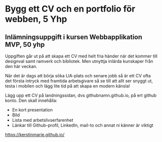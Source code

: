 # Bygg ett CV och en portfolio för webben, 5 Yhp
## Inlämningsuppgift i kursen Webbapplikation MVP, 50 yhp
Uppgiften går ut på att skapa ett CV med helt fria händer när det kommer till designval samt ramverk och bibliotek. Men utnyttja inlärda kunskaper från den här veckan.

När det är dags att börja söka LIA-plats och senare jobb så är ett CV ofta det första intryck med framtida arbetsgivare så se till att allt ser snyggt ut, testa i mobilen och lägg lite tid på att skapa en modern känsla!

Lägg upp ett CV på landningssidan, dvs githubnamn.github.io, på ert github konto.
Den skall innehålla:

* En kort presentation
* Bild
* Lista med arbetslivserfarenhet
* Länkar till Github-profil, LinkedIn, mail-to och annat ni känner är viktigt

https://kerstinmarie.github.io/ 
